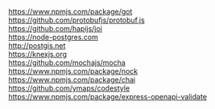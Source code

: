 https://www.npmjs.com/package/got <br/>
https://github.com/protobufjs/protobuf.js <br/>
https://github.com/hapijs/joi <br/>
https://node-postgres.com <br/>
http://postgis.net <br/>
https://knexjs.org <br/>
https://github.com/mochajs/mocha <br/>
https://www.npmjs.com/package/nock <br/>
https://www.npmjs.com/package/chai <br/>
https://github.com/ymaps/codestyle <br/>
https://www.npmjs.com/package/express-openapi-validate
